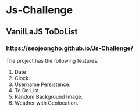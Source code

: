 # Js-Challenge
## VanilLaJS ToDoList
### https://seojeongho.github.io/Js-Challenge/
The project has the following features.
1. Date
2. Clock.
3. Username Persistence.
4. To Do List.
5. Random Background Image.
6. Weather with Geolocation.
